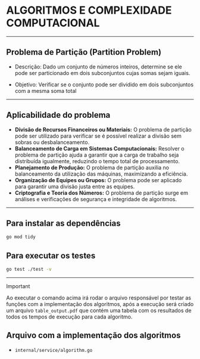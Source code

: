 # ALGORITMOS E COMPLEXIDADE COMPUTACIONAL

<hr />

## Problema de Partição (Partition Problem)
- Descrição: Dado um conjunto de números inteiros, determine se ele pode ser
particionado em dois subconjuntos cujas somas sejam iguais.

- Objetivo: Verificar se o conjunto pode ser dividido em dois subconjuntos com a
mesma soma total

<hr />

## Aplicabilidade do problema
 - **Divisão de Recursos Financeiros ou Materiais:** O problema de partição pode ser utilizado para verificar se é possível realizar a divisão sem sobras ou desbalanceamento.
 - **Balanceamento de Carga em Sistemas Computacionais:** Resolver o problema de partição ajuda a garantir que a carga de trabalho seja distribuída igualmente, reduzindo o tempo total de processamento.
 - **Planejamento de Produção:** O problema de partição auxilia no balanceamento da utilização das máquinas, maximizando a eficiência.
 - **Organização de Equipes ou Grupos:** O problema pode ser aplicado para garantir uma divisão justa entre as equipes.
 - **Criptografia e Teoria dos Números:** O problema de partição surge em análises e verificações de segurança e integridade de algoritmos.

<hr />

## Para instalar as dependências
 ```bash
go mod tidy
 ```

## Para executar os testes
```bash
go test ./test -v
```

<hr />

> [!IMPORTANT]  
> Ao executar o comando acima irá rodar o arquivo responsável por testar as funções com a implementação dos algoritmos, após a execução será criado um arquivo `table_output.pdf` que contém uma tabela com os resultados de todos os tempos de execução para cada algoritmo.

## Arquivo com a implementação dos algoritmos 
 - `internal/service/algorithm.go`
